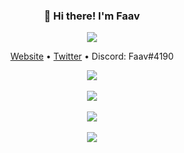 <h3 align="center">👋 Hi there! I'm Faav</h3>
<p align="center">
<img src="https://user-images.githubusercontent.com/52789876/117721319-b8a1c480-b1ad-11eb-9117-d523028f4ea2.png" />
  </p>
<p align="center">
  <a href="https://www.faav.tk">Website</a> •
  <a href="https://twitter.com/faavlol">Twitter</a> •
  <a>Discord: Faav#4190</a>
</p>
<p align="center">
  <img src="https://gpvc.arturio.dev/withdrew" /><br><br>
  <img src="https://github-readme-stats.vercel.app/api?username=withdrew&show_icons=true&locale=en&theme=gotham" /><br><br>
  <img src="https://github-readme-streak-stats.herokuapp.com/?user=withdrew&theme=gotham" /><br><br>
  <img src="https://github-readme-stats.vercel.app/api/top-langs?username=withdrew&layout=compact&theme=gotham" />
  </p>
